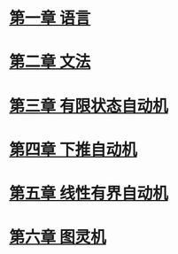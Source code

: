 # [第一章 语言](chapter-1.md)
# [第二章 文法](chapter-2.md)
# [第三章 有限状态自动机](chapter-3.md)
# [第四章 下推自动机](chapter-4.md)
# [第五章 线性有界自动机](chapter-4.md)
# [第六章 图灵机](chapter-4.md)
